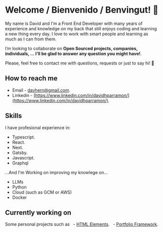 # Welcome / Bienvenido / Benvingut! 👋

My name is David and I'm a Front End Developer with many years of experience and knowledge on my back that still enjoys coding and learning a new thing every day. I love to work with smart people and learning as much as I can from them. 

I’m looking to collaborate on **Open Sourced projects, companies, individuals, ... I'll be glad to answer any question you might have!**.

Please, feel free to contact me with questions, requests or just to say hi! 👋
  
## How to reach me
  - Email - [davhern@gmail.com](mailto:davhern@gmail.com).
  - Linkedin - [https://www.linkedin.com/in/davidhparramon/](https://www.linkedin.com/in/davidhparramon/).
    
## Skills
I have profesional experience in:
  - Typescript.
  - React.
  - Next.
  - Gatsby.
  - Javascript.
  - Graphql
  
...And I'm Working on improving my knowlege on...
  - LLMs
  - Python
  - Cloud (such as GCM or AWS)
  - Docker

## Currently working on
Some personal projects such as
  - [HTML Elements](https://github.com/dhpar/HTML-Elements).
  - [Portfolio Framework](https://github.com/dhpar/portfolioFramework).

<!--
**dhpar/dhpar** is a ✨ _special_ ✨ repository because its `README.md` (this file) appears on your GitHub profile.

Here are some ideas to get you started:

- 🔭 I’m currently working on ...
- 🌱 I’m currently learning ...
- 👯 I’m looking to collaborate on ...
- 🤔 I’m looking for help with ...
- 💬 Ask me about ...
- 📫 How to reach me: ...
- 😄 Pronouns: ...
- ⚡ Fun fact: ...
-->
